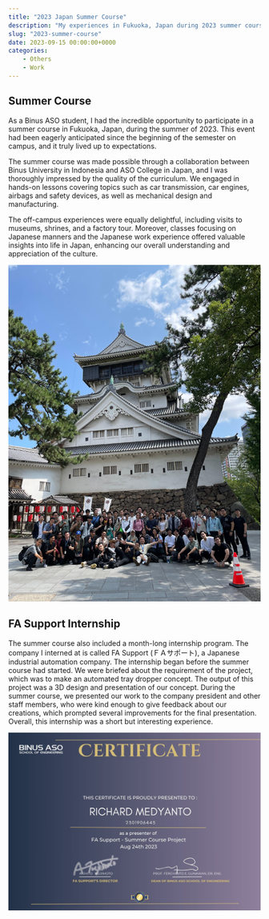 ```yaml
---
title: "2023 Japan Summer Course"
description: "My experiences in Fukuoka, Japan during 2023 summer course."
slug: "2023-summer-course"
date: 2023-09-15 00:00:00+0000
categories:
    - Others
    - Work
---
```


## Summer Course

As a Binus ASO student, I had the incredible opportunity to participate in a summer course in Fukuoka, Japan, during the summer of 2023. This event had been eagerly anticipated since the beginning of the semester on campus, and it truly lived up to expectations.

The summer course was made possible through a collaboration between Binus University in Indonesia and ASO College in Japan, and I was thoroughly impressed by the quality of the curriculum. We engaged in hands-on lessons covering topics such as car transmission, car engines, airbags and safety devices, as well as mechanical design and manufacturing.

The off-campus experiences were equally delightful, including visits to museums, shrines, and a factory tour. Moreover, classes focusing on Japanese manners and the Japanese work experience offered valuable insights into life in Japan, enhancing our overall understanding and appreciation of the culture.

![A visit to Kokura Castle](summer-course.jpg)

## FA Support Internship

The summer course also included a month-long internship program. The company I interned at is called FA Support (ＦＡサポート), a Japanese industrial automation company. The internship began before the summer course had started. We were briefed about the requirement of the project, which was to make an automated tray dropper concept. The output of this project was a 3D design and presentation of our concept. During the summer course, we presented our work to the company president and other staff members, who were kind enough to give feedback about our creations, which prompted several improvements for the final presentation. Overall, this internship was a short but interesting experience.

![Certificate for the internship](summer_course_certificate.jpg)